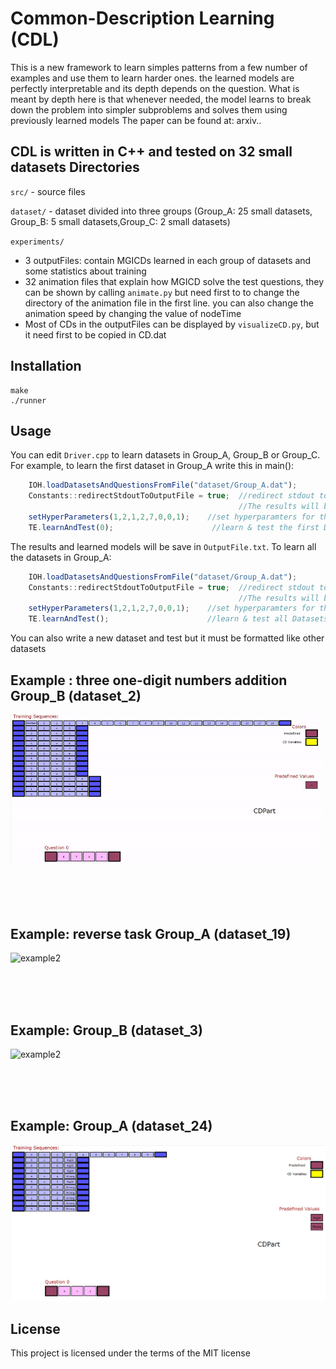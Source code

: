 # Common-Description Learning (CDL)
This is a new framework to learn simples patterns from a few number of examples and use them to learn harder ones. the learned models are perfectly interpretable and its depth depends on the question. What is meant by depth here is that
whenever needed, the model learns to break down the problem into simpler subproblems
and solves them using previously learned models
The paper can be found at: arxiv..   
     
CDL is written in C++ and tested on 32 small datasets
Directories
-----------------------------------
`src/`       - source files

`dataset/`   - dataset divided into three groups (Group_A: 25 small datasets, Group_B: 5 small datasets,Group_C: 2 small datasets)   

`experiments/`   
* 3 outputFiles: contain MGICDs learned in each group of datasets and some statistics about training
* 32 animation files that explain how MGICD solve the test questions, they can be shown by calling `animate.py` but need first to to change the directory of the animation file in the first line. you can also change the animation speed by changing the value of nodeTime
* Most of CDs in the outputFiles can be displayed by `visualizeCD.py`, but it need first to be copied in CD.dat



Installation
---------------------
```
make
./runner
```
Usage
---------------------
You can edit `Driver.cpp` to learn datasets in Group_A, Group_B or Group_C. For example, to learn the first dataset in  Group_A write this in main():
```javascript
    IOH.loadDatasetsAndQuestionsFromFile("dataset/Group_A.dat");
    Constants::redirectStdoutToOutputFile = true;  //redirect stdout to OutputFile.txt
                                                   //The results will be saved in OutputFile.txt
    setHyperParameters(1,2,1,2,7,0,0,1);    //set hyperparamters for the 25 dataset in file Group_A.dat
    TE.learnAndTest(0);                      //learn & test the first Dataset in file Group_A.dat
```
The results and learned models will be save in `OutputFile.txt`.
To learn all the datasets in Group_A: 
```javascript
    IOH.loadDatasetsAndQuestionsFromFile("dataset/Group_A.dat");
    Constants::redirectStdoutToOutputFile = true;  //redirect stdout to OutputFile.txt
                                                   //The results will be saved in OutputFile.txt
    setHyperParameters(1,2,1,2,7,0,0,1);    //set hyperparamters for the 25 dataset in file Group_A.dat
    TE.learnAndTest();                      //learn & test all Datasets in file Group_A.dat
```
You can also write a new dataset and test but it must be formatted like other datasets


Example : three one-digit numbers addition Group_B (dataset_2)
---------------------
![example1](GifFiles/Group_B_dataset_2.gif)

<br><br><br>

Example: reverse task Group_A (dataset_19)
---------------------
![example2](GifFiles/Group_A_dataset_19.gif)

<br><br><br>

Example: Group_B (dataset_3)
---------------------
![example2](GifFiles/Group_B_dataset_3.gif)

<br><br><br>

Example: Group_A (dataset_24)
---------------------
![example2](GifFiles/Group_A_dataset_24.gif)

License
---------------------
This project is licensed under the terms of the MIT license
